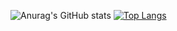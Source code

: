 ![Anurag's GitHub stats](https://github-readme-stats.vercel.app/api?username=josaloroc&count_private=true&theme=calm)
[![Top Langs](https://github-readme-stats.vercel.app/api/top-langs/?username=josaloroc&langs_count=5)](https://github.com/anuraghazra/github-readme-stats)


<!--
**josaloroc/josaloroc** is a ✨ _special_ ✨ repository because its `README.md` (this file) appears on your GitHub profile.

Here are some ideas to get you started:

- 🔭 I’m currently working on ...
- 🌱 I’m currently learning ...
- 👯 I’m looking to collaborate on ...
- 🤔 I’m looking for help with ...
- 💬 Ask me about ...
- 📫 How to reach me: ...
- 😄 Pronouns: ...
- ⚡ Fun fact: ...
-->
